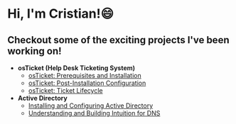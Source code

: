 <h1>Hi, I'm Cristian!</a>😄</h1>

<h2> Checkout some of the exciting projects I've been working on!</h2>

- <b>osTicket (Help Desk Ticketing System)</b>
  - [osTicket: Prerequisites and Installation](https://github.com/JustCris02/osTicket---Prerequisites-and-Installation)
  - [osTicket: Post-Installation Configuration](https://github.com/JustCris02/osTicketPostConfiguration)
  - [osTicket: Ticket Lifecycle](https://github.com/JustCris02/osTicket-Ticket-Lifecycle-Examples)
- <b>Active Directory</b>
  - [Installing and Configuring Active Directory](https://github.com/JustCris02/On-premises-Active-Directory-Deployed-in-the-Cloud-Azure-)
  - [Understanding and Building Intuition for DNS](https://github.com/JustCris02/Understanding-Building-Intuition-for-DNS)
